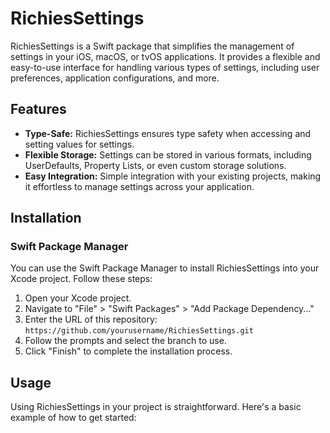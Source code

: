 #  RichiesSettings

RichiesSettings is a Swift package that simplifies the management of settings in your iOS, macOS, or tvOS applications. It provides a flexible and easy-to-use interface for handling various types of settings, including user preferences, application configurations, and more.

## Features

- **Type-Safe:** RichiesSettings ensures type safety when accessing and setting values for settings.
- **Flexible Storage:** Settings can be stored in various formats, including UserDefaults, Property Lists, or even custom storage solutions.
- **Easy Integration:** Simple integration with your existing projects, making it effortless to manage settings across your application.

## Installation

### Swift Package Manager

You can use the Swift Package Manager to install RichiesSettings into your Xcode project. Follow these steps:

1. Open your Xcode project.
2. Navigate to "File" > "Swift Packages" > "Add Package Dependency..."
3. Enter the URL of this repository: `https://github.com/yourusername/RichiesSettings.git`
4. Follow the prompts and select the branch to use.
5. Click "Finish" to complete the installation process.

## Usage

Using RichiesSettings in your project is straightforward. Here's a basic example of how to get started:



